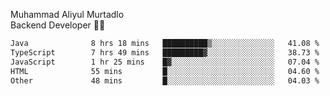 Muhammad Aliyul Murtadlo
<br>
Backend Developer 👨‍💻
<br>
<!--START_SECTION:waka-->

```txt
Java              8 hrs 18 mins   ██████████▒░░░░░░░░░░░░░░   41.08 %
TypeScript        7 hrs 49 mins   █████████▓░░░░░░░░░░░░░░░   38.73 %
JavaScript        1 hr 25 mins    █▓░░░░░░░░░░░░░░░░░░░░░░░   07.04 %
HTML              55 mins         █░░░░░░░░░░░░░░░░░░░░░░░░   04.60 %
Other             48 mins         █░░░░░░░░░░░░░░░░░░░░░░░░   04.03 %
```

<!--END_SECTION:waka-->
